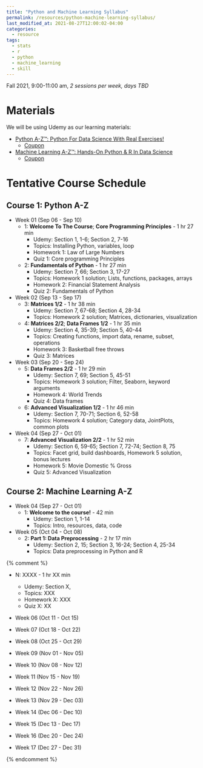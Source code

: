 ```yaml
---
title: "Python and Machine Learning Syllabus"
permalink: /resources/python-machine-learning-syllabus/
last_modified_at: 2021-08-27T12:00:02-04:00
categories:
  - resource
tags:
  - stats
  - r
  - python
  - machine_learning
  - skill
---
```


Fall 2021, 9:00-11:00 am, *2 sessions per week, days TBD*

# Materials
We will be using Udemy as our learning materials:
- [Python A-Z™: Python For Data Science With Real Exercises!](https://www.udemy.com/course/python-coding/)
	- [Coupon](https://www.best-course-online.com/?s=Python+For+Data+Science+With+Real+Exercises%21)
- [Machine Learning A-Z™: Hands-On Python & R In Data Science](https://www.udemy.com/course/machinelearning/)
    - [Coupon](https://www.best-course-online.com/reviews/udemy-machine-learning-a-z-hands-on-python-and-r-in-data-science-coupon/)

# Tentative Course Schedule
## Course 1: Python A-Z
- Week 01 (Sep 06 - Sep 10)
  - 1: **Welcome To The Course**; **Core Programming Principles** - 1 hr 27 min
    - Udemy: Section 1, 1-6; Section 2, 7-16
	- Topics: Installing Python, variables, loop
	- Homework 1: Law of Large Numbers
	- Quiz 1: Core programming Principles
  - 2: **Fundamentals of Python** - 1 hr 27 min
    - Udemy: Section 7, 66; Section 3, 17-27
    - Topics: Homework 1 solution; Lists, functions, packages, arrays
    - Homework 2: Financial Statement Analysis
    - Quiz 2: Fundamentals of Python
- Week 02 (Sep 13 - Sep 17)
  - 3: **Matrices 1/2** - 1 hr 38 min
    - Udemy: Section 7, 67-68; Section 4, 28-34
	- Topics: Homework 2 solution; Matrices, dictionaries, visualization
  - 4: **Matrices 2/2**; **Data Frames 1/2** - 1 hr 35 min
    - Udemy: Section 4, 35-39; Section 5, 40-44
	- Topics: Creating functions, import data, rename, subset, operations
	- Homework 3: Basketball free throws
	- Quiz 3: Matrices
- Week 03 (Sep 20 - Sep 24)
  - 5: **Data Frames 2/2** - 1 hr 29 min
    - Udemy: Section 7, 69; Section 5, 45-51
	- Topics: Homework 3 solution; Filter, Seaborn, keyword arguments
	- Homework 4: World Trends
	- Quiz 4: Data frames
  - 6: **Advanced Visualization 1/2** - 1 hr 46 min
    - Udemy: Section 7, 70-71; Section 6, 52-58
	- Topics: Homework 4 solution; Category data, JointPlots, common plots
- Week 04 (Sep 27 - Oct 01)	
  - 7: **Advanced Visualization 2/2** - 1 hr 52 min
    - Udemy: Section 6, 59-65; Section 7, 72-74; Section 8, 75
	- Topics: Facet grid, build dashboards, Homework 5 solution, bonus lectures
	- Homework 5: Movie Domestic % Gross
	- Quiz 5: Advanced Visualization
## Course 2: Machine Learning A-Z
- Week 04 (Sep 27 - Oct 01)
  - 1: **Welcome to the course!** - 42 min
    - Udemy: Section 1, 1-14
	- Topics: Intro, resources, data, code
- Week 05 (Oct 04 - Oct 08)
  - 2: **Part 1: Data Preprocessing** - 2 hr 17 min
    - Udemy: Section 2, 15; Section 3, 16-24; Section 4, 25-34
	- Topics: Data preprocessing in Python and R



	
{% comment %}	



  - N: XXXX - 1 hr XX min
    - Udemy: Section X, 
	- Topics: XXX
	- Homework X: XXX
	- Quiz X: XX









- Week 06 (Oct 11 - Oct 15)

- Week 07 (Oct 18 - Oct 22)

- Week 08 (Oct 25 - Oct 29)

- Week 09 (Nov 01 - Nov 05)

- Week 10 (Nov 08 - Nov 12)

- Week 11 (Nov 15 - Nov 19)

- Week 12 (Nov 22 - Nov 26)

- Week 13 (Nov 29 - Dec 03)

- Week 14 (Dec 06 - Dec 10)

- Week 15 (Dec 13 - Dec 17)

- Week 16 (Dec 20 - Dec 24)

- Week 17 (Dec 27 - Dec 31)

{% endcomment %}